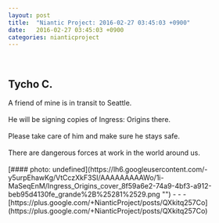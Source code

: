 ```yaml
---
layout: post
title:  "Niantic Project: 2016-02-27 03:45:03 +0900"
date:   2016-02-27 03:45:03 +0900
categories: nianticproject
---
```

<div class="shared"><br /><h2>Tycho C.</h2>A friend of mine is in transit to Seattle.<br /><br />He will be signing copies of Ingress: Origins there.<br /><br />Please take care of him and make sure he stays safe. <br /><br />There are dangerous forces at work in the world around us.<br /><br /></div>
[#### photo: undefined](https://lh6.googleusercontent.com/-y5urpEhawKg/VtCczXkF3SI/AAAAAAAAAWo/1i-MaSeqEnM/Ingress_Origins_cover_8f59a6e2-74a9-4bf3-a912-beb95d4130fe_grande%2B%25281%2529.png "")
- - -
[https://plus.google.com/+NianticProject/posts/QXkitq257Co](https://plus.google.com/+NianticProject/posts/QXkitq257Co)
